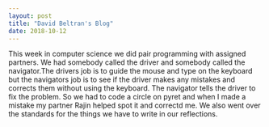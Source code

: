 ```yaml
---
layout: post 
title: "David Beltran's Blog" 
date: 2018-10-12
---
```

This week in computer science we did pair programming with assigned partners. We had somebody called the driver and somebody called the navigator.The drivers job is to guide the mouse and type on the keyboard but the navigators job is to see if the driver makes any mistakes and corrects them without using the keyboard. The navigator tells the driver to fix the problem. So we had to code a circle on pyret and when I made a mistake my partner Rajin helped spot it and correctd me. We also went over the standards for the things we have to write in our reflections. 
